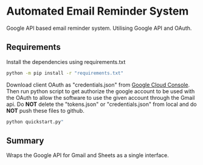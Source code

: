 # Automated Email Reminder System
Google API based email reminder system. Utilising Google API and OAuth.

## Requirements
Install the dependencies using requirements.txt
``` bash
python -m pip install -r "requirements.txt"
```
Download client OAuth as "credentials.json" from [Google Cloud Console](https://console.cloud.google.com/apis/credentials). Then run python script to get authorize the google account to be used with the OAuth to allow the software to use the given account through the Gmail api. Do **NOT** delete the "tokens.json" or "credentials.json" from local and do **NOT** push these files to github.
``` bash
python quickstart.py"
```

## Summary
Wraps the Google API for Gmail and Sheets as a single interface.


<!-- ## Environment Variables
To run this project, you will need to add the following environment variables to your .env file <br/>
`AUTO_EMAIL`
`AUTO_PASSWORD` -->
